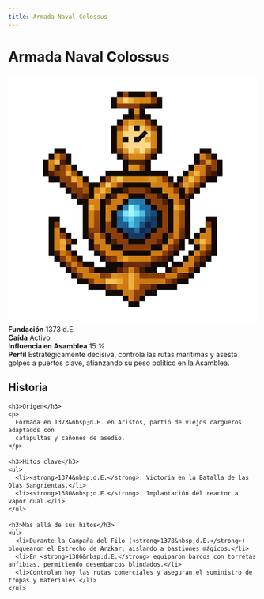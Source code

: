 ```yaml
---
title: Armada Naval Colossus
---
```


<div class="faccion-page coalicion">
  <h1 class="faccion-title">Armada Naval Colossus</h1>

  <!-- 1. Imagen centrada -->
  <div class="faccion-image">
    <img src="../../../other/images/coalicion/ArmadaNavalColossus.png" alt="Armada Naval Colossus">
  </div>

  <!-- 2. Metadatos en 2 columnas -->
  <div class="faccion-meta">
    <div class="meta-item">
      <strong>Fundación</strong>
      <span>1373&nbsp;d.E.</span>
    </div>
    <div class="meta-item">
      <strong>Caída</strong>
      <span>Activo</span>
    </div>
    <div class="meta-item">
      <strong>Influencia en Asamblea</strong>
      <span>15&nbsp;%</span>
    </div>
    <div class="meta-item meta-align">
      <strong>Perfil</strong>
      <span>
        Estratégicamente decisiva, controla las rutas marítimas y asesta golpes a puertos clave,
        afianzando su peso político en la Asamblea.
      </span>
    </div>
  </div>

  <!-- 3. Sección Historia -->
  <div class="faccion-history">
    <h2>Historia</h2>

    <h3>Origen</h3>
    <p>
      Formada en 1373&nbsp;d.E. en Aristos, partió de viejos cargueros adaptados con
      catapultas y cañones de asedio.
    </p>

    <h3>Hitos clave</h3>
    <ul>
      <li><strong>1374&nbsp;d.E.</strong>: Victoria en la Batalla de las Olas Sangrientas.</li>
      <li><strong>1380&nbsp;d.E.</strong>: Implantación del reactor a vapor dual.</li>
    </ul>

    <h3>Más allá de sus hitos</h3>
    <ul>
      <li>Durante la Campaña del Filo (<strong>1378&nbsp;d.E.</strong>) bloquearon el Estrecho de Arzkar, aislando a bastiones mágicos.</li>
      <li>En <strong>1386&nbsp;d.E.</strong> equiparon barcos con torretas anfibias, permitiendo desembarcos blindados.</li>
      <li>Controlan hoy las rutas comerciales y aseguran el suministro de tropas y materiales.</li>
    </ul>
  </div>
</div>
